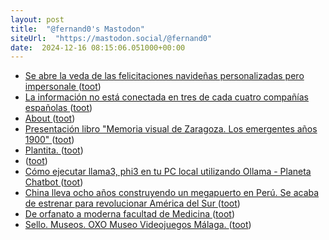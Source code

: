 ```yaml
---
layout: post
title:  "@fernand0's Mastodon"
siteUrl:  "https://mastodon.social/@fernand0"
date:  2024-12-16 08:15:06.051000+00:00
---
```

*  [Se abre la veda de las felicitaciones navideñas personalizadas pero impersonale ](https://mastodon.social/@fernand0/113661503474943670) ([toot](https://mastodon.social/@fernand0/113661503474943670))
*  [La información no está conectada en tres de cada cuatro compañías españolas ](https://www.europapress.es/portaltic/empresas/noticia-informacion-no-conectada-tres-cada-cuatro-companias-espanolas-20241209111054.htm) ([toot](https://mastodon.social/@fernand0/113661145026475406))
*  [About ](https://www.langchain.com/abou) ([toot](https://mastodon.social/@fernand0/113660935586416682))
*  [Presentación libro "Memoria visual de Zaragoza. Los emergentes años 1900" ](http://tausiet.blogspot.com/2024/12/presentacion-libro-memoria-visual-de.htm) ([toot](https://mastodon.social/@fernand0/113660133665408496))
*  [Plantita. ](https://avecesunafoto.wordpress.com/2024/12/15/plantita-4) ([toot](https://mastodon.social/@fernand0/113658250717431918))
*  [ ](https://mastodon.social/users/fernand0/statuses/113658229847129232/activity) ([toot](https://mastodon.social/users/fernand0/statuses/113658229847129232/activity))
*  [Cómo ejecutar llama3, phi3 en tu PC local utilizando Ollama - Planeta Chatbot ](https://planetachatbot.com/como-ejecutar-llama3-phi3-en-pc-local-utilizando-ollama) ([toot](https://mastodon.social/@fernand0/113658176117222665))
*  [China lleva ocho años construyendo un megapuerto en Perú. Se acaba de estrenar para revolucionar América del Sur ](https://www.xataka.com/empresas-y-economia/china-lleva-ocho-anos-construyendo-megapuerto-peru-se-acaba-estrenar-para-revolucionar-america-su) ([toot](https://mastodon.social/@fernand0/113658024771546569))
*  [De orfanato a moderna facultad de Medicina  ](https://www.diariodelaltoaragon.es/noticias/huesca/2024/12/08/de-orfanato-a-moderna-facultad-de-medicina-1783786-daa.html) ([toot](https://mastodon.social/@fernand0/113657769902320838))
*  [Sello. Museos. OXO Museo Videojuegos Málaga. ](https://avecesunafoto.wordpress.com/2024/05/30/sello-museos-oxo-museo-videojuegos-malaga) ([toot](https://mastodon.social/@fernand0/113657510774874820))
